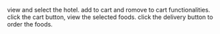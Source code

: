 view and select the hotel.
add to cart and romove to cart functionalities.
click the cart button, view the selected foods.
click the delivery button to order the foods.

